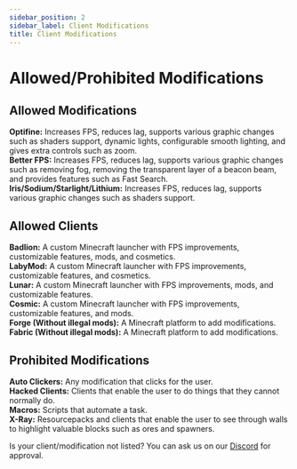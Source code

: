 ```yaml
---
sidebar_position: 2
sidebar_label: Client Modifications
title: Client Modifications
---
```


# Allowed/Prohibited Modifications

## Allowed Modifications

**Optifine:** Increases FPS, reduces lag, supports various graphic changes such as shaders support, dynamic lights, configurable smooth lighting, and gives extra controls such as zoom. <br />
**Better FPS:** Increases FPS, reduces lag, supports various graphic changes such as removing fog, removing the transparent layer of a beacon beam, and provides features such as Fast Search. <br />
**Iris/Sodium/Starlight/Lithium:** Increases FPS, reduces lag, supports various graphic changes such as shaders support. <br />

## Allowed Clients

**Badlion:** A custom Minecraft launcher with FPS improvements, customizable features, mods, and cosmetics. <br />
**LabyMod:** A custom Minecraft launcher with FPS improvements, customizable features, and cosmetics. <br />
**Lunar:** A custom Minecraft launcher with FPS improvements, mods, and customizable features. <br />
**Cosmic:** A custom Minecraft launcher with FPS improvements, customizable features, and mods. <br />
**Forge (Without illegal mods):** A Minecraft platform to add modifications. <br />
**Fabric (Without illegal mods):** A Minecraft platform to add modifications. <br />

## Prohibited Modifications

**Auto Clickers:** Any modification that clicks for the user. <br />
**Hacked Clients:** Clients that enable the user to do things that they cannot normally do. <br />
**Macros:** Scripts that automate a task. <br />
**X-Ray:** Resourcepacks and clients that enable the user to see through walls to highlight valuable blocks such as ores and spawners. <br />

Is your client/modification not listed? You can ask us on our [Discord](https://discord.hexarchon.net/) for approval.